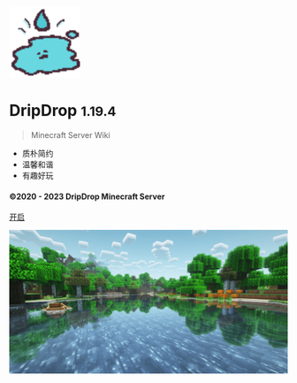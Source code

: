 ![logo](pics/logo/server-icon.svg ':size=5%')

# DripDrop <small>1.19.4</small>


> Minecraft Server Wiki

- 质朴简约
- 温馨和谐
- 有趣好玩

#### ©2020 - 2023 DripDrop Minecraft Server

[开启](homepage.md)

<!-- background color -->

![](pics/background/summer.png)